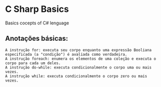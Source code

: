 # C Sharp Basics
 Basics cocepts of C# lenguage

## Anotações básicas:

    A instrução for: executa seu corpo enquanto uma expressão Booliana especificada (a "condição") é avaliada como verdadeira.
    A instrução foreach: enumera os elementos de uma coleção e executa o corpo para cada um deles.
    A instrução do-while: executa condicionalmente o corpo uma ou mais vezes.
    A instrução while: executa condicionalmente o corpo zero ou mais vezes.

